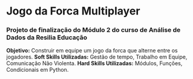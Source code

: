 # Jogo da Forca Multiplayer 
### Projeto de finalização do Módulo 2 do curso de Análise de Dados da Resilia Educação
**Objetivo:** Construir em equipe um jogo da forca que alterne entre os jogadores.
**Soft Skills Utilizadas:** Gestão de tempo, Trabalho em Equipe, Comunicação Não Violenta.
**Hard Skills Utilizadas:** Módulos, Funções, Condicionais em Python.
